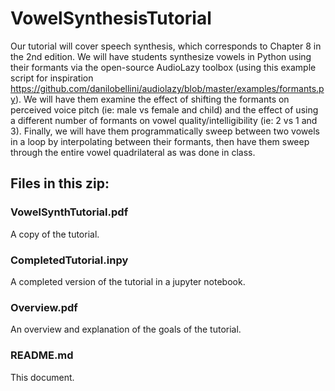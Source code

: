 # VowelSynthesisTutorial

Our tutorial will cover speech synthesis, which corresponds to Chapter 8 in the 2nd edition. We will have students synthesize vowels in Python using their formants via the open-source AudioLazy toolbox (using this example script for inspiration https://github.com/danilobellini/audiolazy/blob/master/examples/formants.py). We will have them examine the effect of shifting the formants on perceived voice pitch (ie: male vs female and child) and the effect of using a different number of formants on vowel quality/intelligibility (ie: 2 vs 1 and 3). Finally, we will have them programmatically sweep between two vowels in a loop by interpolating between their formants, then have them sweep through the entire vowel quadrilateral as was done in class.

## Files in this zip:
### VowelSynthTutorial.pdf
A copy of the tutorial.

### CompletedTutorial.inpy
A completed version of the tutorial in a jupyter notebook.

### Overview.pdf
An overview and explanation of the goals of the tutorial.

### README.md
This document.
